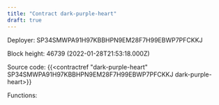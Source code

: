 ```yaml
---
title: "Contract dark-purple-heart"
draft: true
---
```

Deployer: SP34SMWPA91H97KBBHPN9EM28F7H99EBWP7PFCKKJ


 



Block height: 46739 (2022-01-28T21:53:18.000Z)

Source code: {{<contractref "dark-purple-heart" SP34SMWPA91H97KBBHPN9EM28F7H99EBWP7PFCKKJ dark-purple-heart>}}

Functions:


